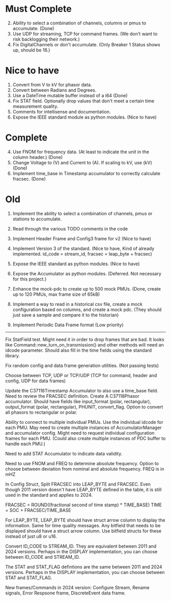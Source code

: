 # Must Complete
2. Ability to select a combination of channels, columns or pmus to accumulate. (Done)
3. Use UDP for streaming, TCP for command frames. (We don't want to risk backlogging their network.)
6. Fix DigitalChannels or don't accumulate. (Only Breaker 1 Status shows up, should be 16.)


# Nice to have
1. Convert from V to kV for phasor data.
2. Convert between Radians and Degrees.
3. Use a DateTime mutable buffer instead of a i64 (Done)
4. Fix STAT field. Optionally drop values that don't meet a certain time measurement quality.
5. Comments for intellisense and documentation.
6. Expose the IEEE standard module as python modules. (Nice to have)

# Complete
4. Use FNOM for frequency data. (At least to indicate the unit in the column header.) (Done)
5. Change Voltage to (V) and Current to (A). If scaling to kV, use (kV) (Done)
1. Implement time_base in Timestamp accumulator to correctly calculate fracsec. (Done)

# Old



1. Implement the ability to select a combination of channels, pmus or stations to accumulate.
2. Read through the various TODO comments in the code

3. Implement Header Frame and Config3 frame for v2 (Nice to have)
4. Implement Version 3 of the standard. (Nice to have, Kind of already implemented. id_code = stream_id, fracsec = leap_byte + fracsec)
5. Expose the IEEE standard as python modules. (Nice to have)
6. Expose the Accumulator as python modules. (Deferred. Not necessary for this project.)
7. Enhance the mock-pdc to create up to 500 mock PMUs. (Done, create up to 120 PMUs, max frame size of 65kB)
8. Implement a way to read in a historical csv file, create a mock configuration based on columns, and create a mock pdc. (They should just save a sample and compare it to the historian)

9. Implement Periodic Data Frame format (Low priority)

--------

Fix StatField test. Might need it in order to drop frames that are bad.
It looks like Command::new_turn_on_transmission() and other methods will need an idcode parameter. Should also fill in the time fields using the standard library.

Fix random config and data frame generation utilities. (Not passing tests)

Choose between TCP, UDP or TCP/UDP (TCP for command, header and config, UDP for data frames)

Update the C37118Timestamp Accumulator to also use a time_base field. Need to review the FRACSEC definition.
Create A C37118Phasor accumulator. Should have fields like input_format (polar, rectangular), output_format (polar, rectangular), PHUNIT, convert_flag. Option to convert all phasors to rectangular or polar.

Ability to connect to multiple individual PMUs. Use the individual idcode for each PMU. May need to create multiple instances of AccumulatorManager and accumulator config. Might need to request individual configuration frames for each PMU. (Could also create multiple instances of PDC buffer to handle each PMU.)

Need to add STAT Accumulator to indicate data validity.

Need to use FNOM and FREQ to determine absolute frequency. Option to choose between deviation from nominal and absolute frequency. FREQ is in mHZ

In Config Struct, Split FRACSEC into LEAP_BYTE and FRACSEC. Even though 2011 version doesn't have LEAP_BYTE defined in the table, it is still used in the standard and applies to 2024.

FRACSEC = ROUND((fractional second of time stamp) * TIME_BASE)
TIME = SOC + FRACSEC/TIME_BASE

For LEAP_BYTE, LEAP_BYTE should have struct arrow column to display the information. Same for time quality messages. Any bitfield that needs to be displayed should have a struct arrow column. Use bitfield structs for these instead of just u8 or u16.

Convert ID_CODE to STREAM_ID. They are equivalent between 2011 and 2024 versions. Perhaps in the DISPLAY implementation, you can choose between ID_CODE and STREAM_ID.

The STAT and STAT_FLAG defintions are the same between 2011 and 2024 versions. Perhaps in the DISPLAY implementation, you can choose between STAT and STAT_FLAG.

New frames/Commands in 2024 version:
Configure Stream, Rename signals, Error Respsone frame, DiscreteEvent data frame.
